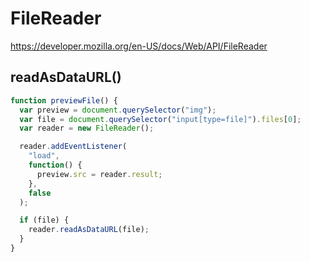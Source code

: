 # FileReader

https://developer.mozilla.org/en-US/docs/Web/API/FileReader

## readAsDataURL()

```js
function previewFile() {
  var preview = document.querySelector("img");
  var file = document.querySelector("input[type=file]").files[0];
  var reader = new FileReader();

  reader.addEventListener(
    "load",
    function() {
      preview.src = reader.result;
    },
    false
  );

  if (file) {
    reader.readAsDataURL(file);
  }
}
```
